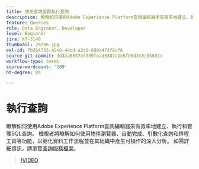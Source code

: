 ```yaml
---
title: 使用查詢服務執行查詢
description: 瞭解如何使用Adobe Experience Platform查詢編輯器來有效率地建立、執行和管理SQL查詢。 檢視者將瞭解如何使用物件瀏覽器、自動完成、引數化查詢和排程工具等功能，以簡化資料工作流程並在其組織中產生可操作的深入分析。
feature: Queries
role: Data Engineer, Developer
level: Beginner
jira: KT-3140
thumbnail: 29796.jpg
exl-id: 7b264733-a0e0-44cd-a2c0-680a473f8cf6
source-git-commit: 3d32a0557ef389fead5387c1e5f85d2c8c55631c
workflow-type: tm+mt
source-wordcount: '109'
ht-degree: 0%

---
```


# 執行查詢

瞭解如何使用Adobe Experience Platform查詢編輯器來有效率地建立、執行和管理SQL查詢。 檢視者將瞭解如何使用物件瀏覽器、自動完成、引數化查詢和排程工具等功能，以簡化資料工作流程並在其組織中產生可操作的深入分析。 如需詳細資訊，請瀏覽[查詢服務檔案](https://experienceleague.adobe.com/zh-hant/docs/experience-platform/query/home)。

>[!VIDEO](https://video.tv.adobe.com/v/3470202?learn=on&enablevpops&captions=chi_hant)
